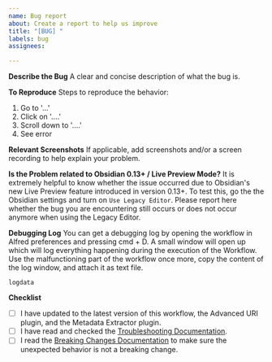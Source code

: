 ```yaml
---
name: Bug report
about: Create a report to help us improve
title: "[BUG] "
labels: bug
assignees:

---
```


**Describe the Bug**
A clear and concise description of what the bug is.

**To Reproduce**
Steps to reproduce the behavior:
1. Go to '...'
2. Click on '....'
3. Scroll down to '....'
4. See error

**Relevant Screenshots**
If applicable, add screenshots and/or a screen recording to help explain your problem.

**Is the Problem related to Obsidian 0.13+ / Live Preview Mode?**
It is extremely helpful to know whether the issue occurred due to Obsidian's new Live Preview feature introduced in version 0.13+. To test this, go the the Obsidian settings and turn on `Use Legacy Editor`. Please report here whether the bug you are encountering still occurs or does not occur anymore when using the Legacy Editor.

**Debugging Log**
You can get a debugging log by opening the workflow in Alfred preferences and pressing cmd + D. A small window will open up which will log everything happening during the execution of the Workflow. Use the malfunctioning part of the workflow once more, copy the content of the log window, and attach it as text file.

```
logdata
```

**Checklist**
- [ ] I have updated to the latest version of this workflow, the Advanced URI plugin, and the Metadata Extractor plugin.
- [ ] I have read and checked the [Troubleshooting Documentation](https://github.com/chrisgrieser/shimmering-obsidian/blob/main/documentation/Troubleshooting.md).
- [ ] I read the [Breaking Changes Documentation](https://github.com/chrisgrieser/shimmering-obsidian/blob/main/documentation/Breaking%20Changes.md) to make sure the unexpected behavior is not a breaking change.
